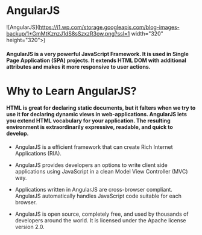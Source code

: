 # AngularJS

![AngularJS](https://i1.wp.com/storage.googleapis.com/blog-images-backup/1*GmMtKznzJ1dS8sSzxzR3ow.png?ssl=1 width="320" height="320">)

#### AngularJS is a very powerful JavaScript Framework. It is used in Single Page Application (SPA) projects. It extends HTML DOM with additional attributes and makes it more responsive to user actions. 

# Why to Learn AngularJS?

#### HTML is great for declaring static documents, but it falters when we try to use it for declaring dynamic views in web-applications. AngularJS lets you extend HTML vocabulary for your application. The resulting environment is extraordinarily expressive, readable, and quick to develop.

- AngularJS is a efficient framework that can create Rich Internet Applications (RIA).

- AngularJS provides developers an options to write client side applications using JavaScript in a clean Model View Controller (MVC) way.

- Applications written in AngularJS are cross-browser compliant. AngularJS automatically handles JavaScript code suitable for each browser.

- AngularJS is open source, completely free, and used by thousands of developers around the world. It is licensed under the Apache license version 2.0.

